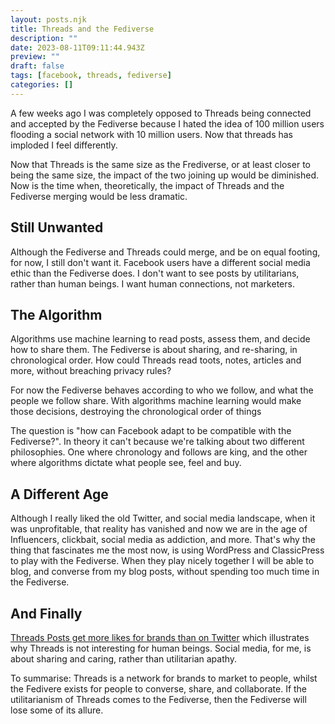 ```yaml
---
layout: posts.njk
title: Threads and the Fediverse
description: ""
date: 2023-08-11T09:11:44.943Z
preview: ""
draft: false
tags: [facebook, threads, fediverse]
categories: []
---
```


A few weeks ago I was completely opposed to Threads being connected and accepted by the Fediverse because I hated the idea of 100 million users flooding a social network with 10 million users. Now that threads has imploded I feel differently.

Now that Threads is the same size as the Frediverse, or at least closer to being the same size, the impact of the two joining up would be diminished. Now is the time when, theoretically, the impact of Threads and the Fediverse merging would be less dramatic.

## Still Unwanted

Although the Fediverse and Threads could merge, and be on equal footing, for now, I still don't want it. Facebook users have a different social media ethic than the Fediverse does. I don't want to see posts by utilitarians, rather than human beings. I want human connections, not marketers. 

## The Algorithm

Algorithms use machine learning to read posts, assess them, and decide how to share them. The Fediverse is about sharing, and re-sharing, in chronological order. How could Threads read toots, notes, articles and more, without breaching privacy rules?

For now the Fediverse behaves according to who we follow, and what the people we follow share. With algorithms machine learning would make those decisions, destroying the chronological order of things

The question is "how can Facebook adapt to be compatible with the Fediverse?". In theory it can't because we're talking about two different philosophies. One where chronology and follows are king, and the other where algorithms dictate what people see, feel and buy.

## A Different Age

Although I really liked the old Twitter, and social media landscape, when it was unprofitable, that reality has vanished and now we are in the age of Influencers, clickbait, social media as addiction, and more. That's why the thing that fascinates me the most now, is using WordPress and ClassicPress to play with the Fediverse. When they play nicely together I will be able to blog, and converse from my blog posts, without spending too much time in the Fediverse.

## And Finally

[Threads Posts get more likes for brands than on Twitter](https://www.yahoo.com/finance/news/threads-posts-receive-more-likes-125241351.html) which illustrates why Threads is not interesting for human beings. Social media, for me, is about sharing and caring, rather than utilitarian apathy. 

To summarise: Threads is a network for brands to market to people, whilst the Fedivere exists for people to converse, share, and collaborate. If the utilitarianism of Threads comes to the Fediverse, then the Fediverse will lose some of its allure.
